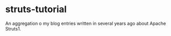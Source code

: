 struts-tutorial
===============

An aggregation o my blog entries written in several years ago about Apache Struts1.
